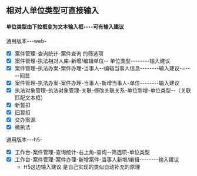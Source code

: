 ## 相对人单位类型可直接输入

#### 单位类型由下拉框变为文本输入框----可有输入建议

通用版本---web-

+ [x] 案件管理-查询统计-案件查询  的筛选项
+ [x] 案件管理-执法相对人库-新增/编辑单位-- 单位类型--------输入建议
+ [x] 案件管理-执法办案-案件办理-当事人--编辑当事人信息--------输入建议-=----回显
+ [x] 案件管理-执法办案-案件办理-当事人-新增当事人-单位--------输入建议
+ [x] 执法对象管理-执法对象管理-关联-修改关联关系-单位新增-单位类型--（关联匹配文本框）
+ [x] 新暂扣
+ [x] 旧暂扣
+ [x] 交办案源
+ [x] 微执法

通用版本---h5-

+ [x] 工作台-案件管理-查询统计-右上角-查询--筛选项-单位类型
+ [x] 工作台-案件管理-案件办理-新增案件-当事人新增/编辑--------输入建议
  + H5这边输入建议 是自己实现的类似自动补充的原理
